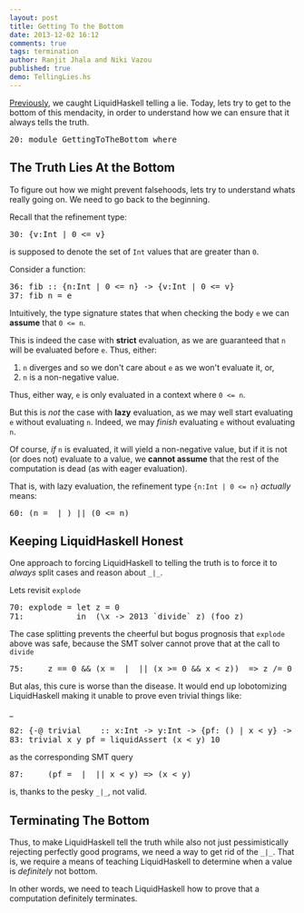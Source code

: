 ```yaml
---
layout: post
title: Getting To the Bottom
date: 2013-12-02 16:12
comments: true
tags: termination
author: Ranjit Jhala and Niki Vazou
published: true 
demo: TellingLies.hs
---
```


[Previously][ref-lies], we caught LiquidHaskell telling a lie. Today, lets try to
get to the bottom of this mendacity, in order to understand how we can ensure
that it always tells the truth.

<!-- more -->


<pre><span class=hs-linenum>20: </span><span class='hs-keyword'>module</span> <span class='hs-conid'>GettingToTheBottom</span> <span class='hs-keyword'>where</span>
</pre>

The Truth Lies At the Bottom
----------------------------

To figure out how we might prevent falsehoods, lets try to understand 
whats really going on. We need to go back to the beginning.

 Recall that the refinement type:
<pre><span class=hs-linenum>30: </span><span class='hs-layout'>{</span><span class='hs-varid'>v</span><span class='hs-conop'>:</span><span class='hs-conid'>Int</span> <span class='hs-keyglyph'>|</span> <span class='hs-num'>0</span> <span class='hs-varop'>&lt;=</span> <span class='hs-varid'>v</span><span class='hs-layout'>}</span>
</pre>

is supposed to denote the set of `Int` values that are greater than `0`.

 Consider a function:
<pre><span class=hs-linenum>36: </span><span class='hs-definition'>fib</span> <span class='hs-keyglyph'>::</span> <span class='hs-layout'>{</span><span class='hs-varid'>n</span><span class='hs-conop'>:</span><span class='hs-conid'>Int</span> <span class='hs-keyglyph'>|</span> <span class='hs-num'>0</span> <span class='hs-varop'>&lt;=</span> <span class='hs-varid'>n</span><span class='hs-layout'>}</span> <span class='hs-keyglyph'>-&gt;</span> <span class='hs-layout'>{</span><span class='hs-varid'>v</span><span class='hs-conop'>:</span><span class='hs-conid'>Int</span> <span class='hs-keyglyph'>|</span> <span class='hs-num'>0</span> <span class='hs-varop'>&lt;=</span> <span class='hs-varid'>v</span><span class='hs-layout'>}</span>
<span class=hs-linenum>37: </span><span class='hs-definition'>fib</span> <span class='hs-varid'>n</span> <span class='hs-keyglyph'>=</span> <span class='hs-varid'>e</span>
</pre>

Intuitively, the type signature states that when checking the body `e` 
we can **assume** that `0 <= n`. 

This is indeed the case with **strict** evaluation, as we are guaranteed 
that `n` will be evaluated before `e`. Thus, either:

1. `n` diverges and so we don't care about `e` as we won't evaluate it, or,
2. `n` is a non-negative value.

Thus, either way, `e` is only evaluated in a context where `0 <= n`.

But this is *not* the case with **lazy** evaluation, as we may 
well start evaluating `e` without evaluating `n`. Indeed, we may
*finish* evaluating `e` without evaluating `n`. 

Of course, *if* `n` is evaluated, it will yield a non-negative value, 
but if it is not (or does not) evaluate to a value, we **cannot assume** 
that the rest of the computation is dead (as with eager evaluation). 

 That is, with lazy evaluation, the refinement type `{n:Int | 0 <= n}` *actually* means:
<pre><span class=hs-linenum>60: </span><span class='hs-layout'>(</span><span class='hs-varid'>n</span> <span class='hs-keyglyph'>=</span> <span class='hs-keyword'>_</span><span class='hs-keyglyph'>|</span><span class='hs-keyword'>_</span><span class='hs-layout'>)</span> <span class='hs-varop'>||</span> <span class='hs-layout'>(</span><span class='hs-num'>0</span> <span class='hs-varop'>&lt;=</span> <span class='hs-varid'>n</span><span class='hs-layout'>)</span>
</pre>

Keeping LiquidHaskell Honest
----------------------------

One approach to forcing LiquidHaskell to telling the truth is to force 
it to *always* split cases and reason about `_|_`.

 Lets revisit `explode`
<pre><span class=hs-linenum>70: </span><span class='hs-definition'>explode</span> <span class='hs-keyglyph'>=</span> <span class='hs-keyword'>let</span> <span class='hs-varid'>z</span> <span class='hs-keyglyph'>=</span> <span class='hs-num'>0</span>
<span class=hs-linenum>71: </span>          <span class='hs-keyword'>in</span>  <span class='hs-layout'>(</span><span class='hs-keyglyph'>\</span><span class='hs-varid'>x</span> <span class='hs-keyglyph'>-&gt;</span> <span class='hs-num'>2013</span> <span class='hs-varop'>`divide`</span> <span class='hs-varid'>z</span><span class='hs-layout'>)</span> <span class='hs-layout'>(</span><span class='hs-varid'>foo</span> <span class='hs-varid'>z</span><span class='hs-layout'>)</span>
</pre>

The case splitting prevents the cheerful but bogus prognosis that `explode` above was safe, because the SMT solver cannot prove that at the call to `divide` 
<pre><span class=hs-linenum>75: </span>    <span class='hs-varid'>z</span> <span class='hs-varop'>==</span> <span class='hs-num'>0</span> <span class='hs-varop'>&amp;&amp;</span> <span class='hs-layout'>(</span><span class='hs-varid'>x</span> <span class='hs-keyglyph'>=</span> <span class='hs-keyword'>_</span><span class='hs-keyglyph'>|</span><span class='hs-keyword'>_</span> <span class='hs-varop'>||</span> <span class='hs-layout'>(</span><span class='hs-varid'>x</span> <span class='hs-varop'>&gt;=</span> <span class='hs-num'>0</span> <span class='hs-varop'>&amp;&amp;</span> <span class='hs-varid'>x</span> <span class='hs-varop'>&lt;</span> <span class='hs-varid'>z</span><span class='hs-layout'>)</span><span class='hs-layout'>)</span>  <span class='hs-keyglyph'>=&gt;</span> <span class='hs-varid'>z</span> <span class='hs-varop'>/=</span> <span class='hs-num'>0</span>
</pre>

But alas, this cure is worse than the disease. 
It would end up lobotomizing LiquidHaskell making it unable to prove even trivial things like:

_
<pre><span class=hs-linenum>82: </span><span class='hs-keyword'>{-@</span> <span class='hs-varid'>trivial</span>    <span class='hs-keyglyph'>::</span> <span class='hs-varid'>x</span><span class='hs-conop'>:</span><span class='hs-conid'>Int</span> <span class='hs-keyglyph'>-&gt;</span> <span class='hs-varid'>y</span><span class='hs-conop'>:</span><span class='hs-conid'>Int</span> <span class='hs-keyglyph'>-&gt;</span> <span class='hs-keyword'>{pf:</span> <span class='hs-conid'>()</span> <span class='hs-keyword'>| x &lt; y}</span> <span class='hs-keyglyph'>-&gt;</span> <span class='hs-conid'>Int</span> <span class='hs-keyword'>@-}</span>
<span class=hs-linenum>83: </span><span class='hs-definition'>trivial</span> <span class='hs-varid'>x</span> <span class='hs-varid'>y</span> <span class='hs-varid'>pf</span> <span class='hs-keyglyph'>=</span> <span class='hs-varid'>liquidAssert</span> <span class='hs-layout'>(</span><span class='hs-varid'>x</span> <span class='hs-varop'>&lt;</span> <span class='hs-varid'>y</span><span class='hs-layout'>)</span> <span class='hs-num'>10</span>
</pre>

as the corresponding SMT query
<pre><span class=hs-linenum>87: </span>    <span class='hs-layout'>(</span><span class='hs-varid'>pf</span> <span class='hs-keyglyph'>=</span> <span class='hs-keyword'>_</span><span class='hs-keyglyph'>|</span><span class='hs-keyword'>_</span> <span class='hs-varop'>||</span> <span class='hs-varid'>x</span> <span class='hs-varop'>&lt;</span> <span class='hs-varid'>y</span><span class='hs-layout'>)</span> <span class='hs-keyglyph'>=&gt;</span> <span class='hs-layout'>(</span><span class='hs-varid'>x</span> <span class='hs-varop'>&lt;</span> <span class='hs-varid'>y</span><span class='hs-layout'>)</span>
</pre>

is, thanks to the pesky `_|_`, not valid. 

Terminating The Bottom
----------------------

Thus, to make LiquidHaskell tell the truth while also not just pessimistically 
rejecting perfectly good programs, we need a way to get rid of the `_|_`. That 
is, we require a means of teaching LiquidHaskell to determine when a value
is *definitely* not bottom. 

In other words, we need to teach LiquidHaskell how to prove that a computation 
definitely terminates.

[ref-lies]:  /blog/2013/11/23/telling_lies.lhs/ 

